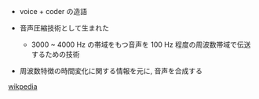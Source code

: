 - voice + coder の造語
- 音声圧縮技術として生まれた
  - 3000 ~ 4000 Hz の帯域をもつ音声を 100 Hz 程度の周波数帯域で伝送するための技術

- 周波数特徴の時間変化に関する情報を元に, 音声を合成する

[wikpedia](https://en.wikipedia.org/wiki/Vocoder)
